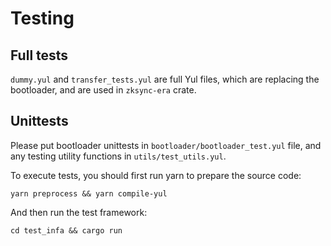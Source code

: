 # Testing

## Full tests

`dummy.yul` and `transfer_tests.yul` are full Yul files, which are replacing the bootloader, and are used in
`zksync-era` crate.

## Unittests

Please put bootloader unittests in `bootloader/bootloader_test.yul` file, and any testing utility functions in
`utils/test_utils.yul`.

To execute tests, you should first run yarn to prepare the source code:

```shell
yarn preprocess && yarn compile-yul
```

And then run the test framework:

```shell
cd test_infa && cargo run
```
